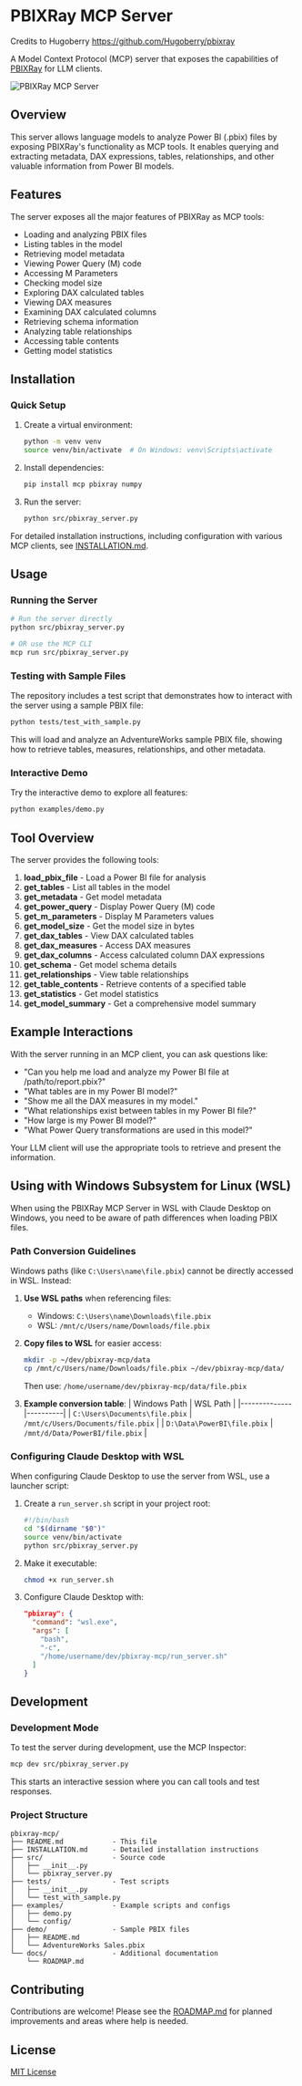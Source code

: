 # PBIXRay MCP Server

Credits to Hugoberry https://github.com/Hugoberry/pbixray

A Model Context Protocol (MCP) server that exposes the capabilities of [PBIXRay](https://github.com/Hugoberry/pbixray) for LLM clients.

![PBIXRay MCP Server](https://github.com/Hugoberry/pbixray/raw/master/docs/img/logo.png)

## Overview

This server allows language models to analyze Power BI (.pbix) files by exposing PBIXRay's functionality as MCP tools. It enables querying and extracting metadata, DAX expressions, tables, relationships, and other valuable information from Power BI models.

## Features

The server exposes all the major features of PBIXRay as MCP tools:

- Loading and analyzing PBIX files
- Listing tables in the model
- Retrieving model metadata
- Viewing Power Query (M) code
- Accessing M Parameters
- Checking model size
- Exploring DAX calculated tables
- Viewing DAX measures
- Examining DAX calculated columns
- Retrieving schema information
- Analyzing table relationships
- Accessing table contents
- Getting model statistics

## Installation

### Quick Setup

1. Create a virtual environment:
   ```bash
   python -m venv venv
   source venv/bin/activate  # On Windows: venv\Scripts\activate
   ```

2. Install dependencies:
   ```bash
   pip install mcp pbixray numpy
   ```

3. Run the server:
   ```bash
   python src/pbixray_server.py
   ```

For detailed installation instructions, including configuration with various MCP clients, see [INSTALLATION.md](INSTALLATION.md).

## Usage

### Running the Server

```bash
# Run the server directly
python src/pbixray_server.py

# OR use the MCP CLI
mcp run src/pbixray_server.py
```

### Testing with Sample Files

The repository includes a test script that demonstrates how to interact with the server using a sample PBIX file:

```bash
python tests/test_with_sample.py
```

This will load and analyze an AdventureWorks sample PBIX file, showing how to retrieve tables, measures, relationships, and other metadata.

### Interactive Demo

Try the interactive demo to explore all features:

```bash
python examples/demo.py
```

## Tool Overview

The server provides the following tools:

1. **load_pbix_file** - Load a Power BI file for analysis
2. **get_tables** - List all tables in the model
3. **get_metadata** - Get model metadata
4. **get_power_query** - Display Power Query (M) code
5. **get_m_parameters** - Display M Parameters values
6. **get_model_size** - Get the model size in bytes
7. **get_dax_tables** - View DAX calculated tables
8. **get_dax_measures** - Access DAX measures
9. **get_dax_columns** - Access calculated column DAX expressions
10. **get_schema** - Get model schema details
11. **get_relationships** - View table relationships
12. **get_table_contents** - Retrieve contents of a specified table
13. **get_statistics** - Get model statistics
14. **get_model_summary** - Get a comprehensive model summary

## Example Interactions

With the server running in an MCP client, you can ask questions like:

- "Can you help me load and analyze my Power BI file at /path/to/report.pbix?"
- "What tables are in my Power BI model?"
- "Show me all the DAX measures in my model."
- "What relationships exist between tables in my Power BI file?"
- "How large is my Power BI model?"
- "What Power Query transformations are used in this model?"

Your LLM client will use the appropriate tools to retrieve and present the information.

## Using with Windows Subsystem for Linux (WSL)

When using the PBIXRay MCP Server in WSL with Claude Desktop on Windows, you need to be aware of path differences when loading PBIX files.

### Path Conversion Guidelines

Windows paths (like `C:\Users\name\file.pbix`) cannot be directly accessed in WSL. Instead:

1. **Use WSL paths** when referencing files:
   - Windows: `C:\Users\name\Downloads\file.pbix`
   - WSL: `/mnt/c/Users/name/Downloads/file.pbix`

2. **Copy files to WSL** for easier access:
   ```bash
   mkdir -p ~/dev/pbixray-mcp/data
   cp /mnt/c/Users/name/Downloads/file.pbix ~/dev/pbixray-mcp/data/
   ```
   Then use: `/home/username/dev/pbixray-mcp/data/file.pbix`

3. **Example conversion table**:
   | Windows Path | WSL Path |
   |--------------|----------|
   | `C:\Users\Documents\file.pbix` | `/mnt/c/Users/Documents/file.pbix` |
   | `D:\Data\PowerBI\file.pbix` | `/mnt/d/Data/PowerBI/file.pbix` |

### Configuring Claude Desktop with WSL

When configuring Claude Desktop to use the server from WSL, use a launcher script:

1. Create a `run_server.sh` script in your project root:
   ```bash
   #!/bin/bash
   cd "$(dirname "$0")"
   source venv/bin/activate
   python src/pbixray_server.py
   ```

2. Make it executable:
   ```bash
   chmod +x run_server.sh
   ```

3. Configure Claude Desktop with:
   ```json
   "pbixray": {
     "command": "wsl.exe",
     "args": [
       "bash",
       "-c",
       "/home/username/dev/pbixray-mcp/run_server.sh"
     ]
   }
   ```

## Development

### Development Mode

To test the server during development, use the MCP Inspector:

```bash
mcp dev src/pbixray_server.py
```

This starts an interactive session where you can call tools and test responses.

### Project Structure

```
pbixray-mcp/
├── README.md            - This file
├── INSTALLATION.md      - Detailed installation instructions
├── src/                 - Source code
│   ├── __init__.py
│   └── pbixray_server.py
├── tests/               - Test scripts
│   ├── __init__.py
│   └── test_with_sample.py
├── examples/            - Example scripts and configs
│   ├── demo.py
│   └── config/
├── demo/                - Sample PBIX files
│   ├── README.md
│   └── AdventureWorks Sales.pbix
└── docs/                - Additional documentation
    └── ROADMAP.md
```

## Contributing

Contributions are welcome! Please see the [ROADMAP.md](docs/ROADMAP.md) for planned improvements and areas where help is needed.

## License

[MIT License](LICENSE)
